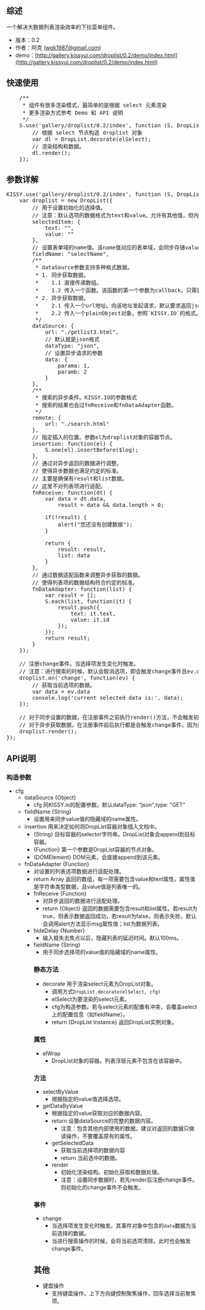 ## 综述

一个解决大数据列表渲染效率的下拉菜单组件。

* 版本：0.2
* 作者：阿克 (wgk1987@gmail.com)
* demo：[http://gallery.kissyui.com/droplist/0.2/demo/index.html](http://gallery.kissyui.com/droplist/0.2/demo/index.html)

## 快速使用

<pre>
    /**
     * 组件有很多渲染模式，最简单的是根据 select 元素渲染
     * 更多渲染方式参考 Demo 和 API 说明
     */
    S.use('gallery/droplist/0.2/index', function (S, DropList) {
        // 根据 select 节点构造 droplist 对象
        var dl = DropList.decorate(elSelect);
        // 渲染结构和数据。
        dl.render();
    });
</pre>

## 参数详解

<pre>
KISSY.use('gallery/droplist/0.2/index', function (S, DropList) {
    var droplist = new DropList({
        // 用于设置初始化的选择值。
        // 注意：默认选项的数据格式为text和value。允许有其他值，但内部只使用text作为展示文案，value为选项唯一的标识（选项对比依赖value值）。
        selectedItem: {
            text: "",
            value: ""
        },
        // 设置表单域的name值。该name值对应的表单域，会同步存储value值。
        fieldName: "selectName",
        /**
         * dataSource参数支持多种格式数据。
         * 1. 同步获取数据。
         *    1.1 直接传递数组。
         *    1.2 传入一个函数。该函数的第一个参数为callback，只需要将数据作为这个callback函数的第一个参数执行即可。
         * 2. 异步获取数据。
         *    2.1 传入一个url地址。向该地址发起请求，默认要求返回json数据，其list参数为实际的数组数据；result参数为true。
         *    2.2 传入一个plainObject对象，参照`KISSY.IO`的格式。
         */
        dataSource: {
            url: "./getlist3.html",
            // 默认就是json格式
            dataType: "json",
            // 设置异步请求的参数
            data: {
                parama: 1,
                paramb: 2
            }
        },
        /**
         * 搜索的异步条件。KISSY.IO的参数格式
         * 搜索的结果也会过fnReceive和fnDataAdapter函数。
         */
        remote: {
            url: "./search.html"
        },
        // 指定插入的位置。参数el为droplist对象的容器节点。
        insertion: function(el) {
            S.one(el).insertBefore($log);
        },
        // 通过对异步返回的数据进行调整。
        // 使得异步数据也满足约定的标准。
        // 主要是确保有result和list数据。
        // 这里不对列表项进行适配。
        fnReceive: function(dt) {
            var data = dt.data,
                result = data && data.length > 0;

            if(!result) {
                alert("您还没有创建数据");
            }

            return {
                result: result,
                list: data
            }
        },
        // 通过数据适配函数来调整异步获取的数据。
        // 使得列表项的数据结构符合约定的标准。
        fnDataAdapter: function(list) {
            var result = [];
            S.each(list, function(it) {
                result.push({
                    text: it.text,
                    value: it.id
                });
            });
            return result;
        }
    });

    // 注册change事件。当选择项发生变化时触发。
    // 注意：进行搜索的时候，默认会取消选项，即会触发change事件且ev.data值为undefined
    droplist.on('change', function(ev) {
        // 获取当前选项的数据。
        var data = ev.data
        console.log('current selected data is:', data);
    });

    // 对于同步设置的数据，在注册事件之前执行render()方法，不会触发初始值的change事件。
    // 对于异步获取数据，在注册事件前后执行都是会触发change事件。因为数据处理总是比render迟执行。
    droplist.render();
});
</pre>

## API说明

### 构造参数
* cfg
    * dataSource {Object}
        * cfg 同KISSY.io的配置参数。默认dataType: "json",type: "GET"
	* fieldName {String}
		* 设置用来同步value值的隐藏域的name属性。
	* insertion 用来决定如何将DropList容器对象插入文档中。
		* {String} 目标容器的selector字符串。DropList对象会append到目标容器。
		* {Function} 第一个参数是DropList容器的节点对象。
		* {DOMElement} DOM元素，会直接append到该元素。
	* fnDataAdapter {Function}
		* 对设置的列表选项数据进行适配处理。
		* return Array<Object> 返回的数组，每一项需要包含value和text属性，属性值是字符串类型数据，且value值是列表唯一的。
	* fnReceive {Function}
		* 对异步返回的数据进行适配处理。
		* return {Object} 返回的数据需要包含result和list属性。若result为true，则表示数据返回成功，若result为false，则表示失败，默认会调用alert方法显示msg属性值；list为数据列表。
	* hideDelay {Number}
		* 输入框失去焦点以后，隐藏列表的延迟时间。默认100ms。
	* fieldName {String}
		* 用于同步选择项的value值的隐藏域的name属性。


### 静态方法
* decorate 用于渲染select元素为DropList对象。
	* 调用方式`DropList.decorate(elSelect, cfg)`
	* elSelect为要渲染的select元素。
	* cfg为构造参数。若与select元素的配置有冲突，会覆盖select上的配置信息（如fieldName）。
	* return {DropList Instance} 返回DropList实例对象。

### 属性

* elWrap
	* DropList对象的容器。列表浮层元素不包含在该容器中。

### 方法
* selectByValue
	* 根据指定的value值选择选项。
* getDataByValue
	* 根据指定的value获取对应的数据内容。
	* return 设置dataSource的完整的数据内容。
		* 注意：包含其他内部使用的数据。建议对返回的数据只做读操作，不要覆盖原有的属性。
	* getSelectedData
		* 获取当前选择项的数据内容
		* return 当前选中的数据。
	* render
		* 初始化渲染结构。初始化获取和数据处理。
		* 注意：设置同步数据时，若先render后注册change事件。则初始化的change事件不会触发。

### 事件
* change
	* 当选择项发生变化时触发。其事件对象中包含的`data`数据为当前选择的数据。
	* 当进行搜索操作的时候，会将当前选项清除。此时也会触发change事件。

## 其他
* 键盘操作
	* 支持键盘操作。上下方向键控制聚焦操作，回车选择当前聚焦项。
